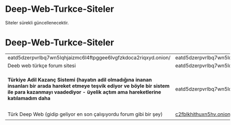 # Deep-Web-Turkce-Siteler
Siteler sürekli güncellenecektir.


<!-- #######  THIS IS A COMMENT - Visible only in the source editor #########-->
<h1>Deep-Web-Turkce-Siteler</h1>
<table class="editorDemoTable" style="height: 284px; width: 729px;">
<tbody>
<tr style="height: 18px;">
<td style="width: 238.55px; height: 18px;">eatd5dzerpvrlbq7wn5lqhjaizmc6l4ftpggee6lvgfzkdoca2riqxyd.onion/</td>
<td style="width: 350.533px; height: 18px;">eatd5dzerpvrlbq7wn5lqhjaizmc6l4ftpggee6lvgfzkdoca2riqxyd.onion/</td>
<td style="width: 113.917px; height: 18px;">2021</td>
</tr>
<tr style="height: 9.33333px;">
<td style="width: 238.55px; height: 9.33333px;">Deeb web t&uuml;rk&ccedil;e forum sitesi</td>
<td style="width: 350.533px; height: 9.33333px;">eatd5dzerpvrlbq7wn5lqhjaizmc6l4ftpggee6lvgfzkdoca2riqxyd.onion/</td>
<td style="width: 113.917px; height: 9.33333px;">2021</td>
</tr>
<tr style="height: 127px;">
<td style="width: 238.55px; height: 127px;"><strong>T&uuml;rkiye Adil Kazan&ccedil; Sistemi (hayatın adil olmadığına inanan insanları bir arada hareket etmeye teşvik ediyor ve b&ouml;yle bir sistem ile para kazanmayı vaadediyor - &uuml;yelik a&ccedil;tım ama hareketlerine katılamadım daha</strong></td>
<td style="width: 350.533px; height: 127px;">eatd5dzerpvrlbq7wn5lqhjaizmc6l4ftpggee6lvgfzkdoca2riqxyd.onion</td>
<td style="width: 113.917px; height: 127px;">2021</td>
</tr>
<tr style="height: 36px;">
<td style="width: 238.55px; height: 36px;">T&uuml;rk Deep Web (gidip geliyor en son &ccedil;alışıyordu forum gibi bir şey)</td>
<td style="width: 350.533px; height: 36px;"><a href="http://c2fblkhithuxn5hv.onion/index.php" rel="nofollow">c2fblkhithuxn5hv.onion</a></td>
<td style="width: 113.917px; height: 36px;">2022</td>
</tr>
</tbody>
</table>
<p>&nbsp;</p>
